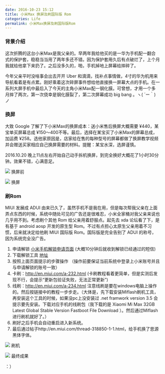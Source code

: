 ```yaml
---
date: 2016-10-23 15:12
title: 小米Max 换屏及刷国际版 Rom
categories: Life
permalink: 小米Max换屏及刷国际版Rom
---
```



### 背景介绍

这次折腾的这台小米Max是我父亲的。早两年我给他买的是一华为手机配一翻合式的保护套，稳稳当当用了两年多还不错。因为保护套用久后有点破烂了，上个月我就给他拿下来扔了。之后没多久的，啪，手机掉地上屏幕给摔碎了。

今年父亲平时没啥事会出去开开 Uber 和滴滴，找补点事情做，4寸的华为机用来导航看着是有点累。刚好乘着这次碎屏事件想给他直接换一屏幕大点的手机。在一系列大屏手机中最后入了今天的主角小米Max配一钢化膜。可曾想，才用一个多月摔了两次，第一次侥幸是钢化膜裂了，第二次屏幕成功 big bang 。ヽ( ´ー｀)ノ

<!-- more -->

### 换屏

大致 Google 了解了下小米Max的换屏成本：送小米售后换屏大概需要 ¥440，某宝单买屏幕总成 ¥150～400不等。最后，选择在某宝买了小米Max的屏幕总成，加运费 ¥258。选他家原因是，店家给在售的每种型号的屏幕都做了换屏教学视频并会赠送买家相应自己换屏需要的材料。提醒：某宝水深，选屏谨慎。

2016.10.20  晚上11点左右开始自己动手拆机换屏，到完全换好大概花了1小时30分钟。效果不错，心满意足。

![](http://ww1.sinaimg.cn/large/006y8lVagw1f927suleeij31kw23u4qp.jpg)
换屏前


![](http://ww2.sinaimg.cn/large/006y8lVagw1f927tac4q3j31kw23uhdt.jpg)
换屏

### 刷Rom

MIUI 发展成 ADUI 由来已久了，虽然手机不是我在用，但是每次帮我父亲在上面弄点东西的时候，系统中随处可见的广告还是很难忍，小米全家桶对我父亲来说也几乎用不到。考虑刷个其他 Rom 给父亲用着舒服点。起先去 xda 论坛看了下，是有基于 android aosp 开发的原生型 Rom。不过有点担心太原生父亲用着不习惯，后来就决定给他刷 MIUI 国际版 Rom。国际版是完全告别了 ADUI 的称号，因为系统完全没广告。

1. 申请解锁 [小米手机解锁申请页面](http://www.miui.com/unlock) (大概10分钟后就收到解锁已经通过的短信)
2. 下载解锁工具 [地址](http://www.miui.com/unlock/done.html)
3. 按照上面页面提示的步骤操作 （操作前要保证当前系统中登录上小米账号并且与申请解锁的账号一致）
4. 卡刷：http://en.miui.com/a-232.html (卡刷教程看着更简单，但是实测后发现不行，会提示“更新包验证失败，无法正常更新”)
5. 线刷：http://en.miui.com/a-234.html 注意线刷是要在windows电脑上操作的。然后按链接中的教程一步步走。（大体是，先下载安装Miflash刷机工具，再安装这个工具的时候，如果没pc上没安装过 .net framwork version 3.5 会提示要先安装。下载对应手机的线刷包（我下载的是 Xiaomi Mi Max 32GB Latest Global Stable Version Fastboot File Download ）。然后通过Miflash进行刷机就好了。）
6. 刷好之后手机会自动重启进入新系统。
7. 最后通过帖子http://en.miui.com/thread-318850-1-1.html，给手机换了思源黑体字体。

![](http://ww1.sinaimg.cn/large/006y8lVagw1f927up0vxdj30kv08hgmu.jpg)
刷机


![](http://ww3.sinaimg.cn/large/006y8lVagw1f927vgmpc7j31kw1kw1if.jpg)
最终成果

：）

